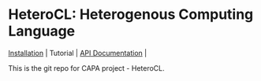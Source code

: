 HeteroCL: Heterogenous Computing Language
=========================================

[Installation](docs#installation-guide) | Tutorial | [API Documentation](docs#python-api) | 

This is the git repo for CAPA project - HeteroCL.
